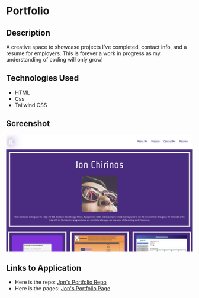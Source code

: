 # Portfolio

## Description

A creative space to showcase projects I've completed, contact info, and a resume for employers. This is forever a work in progress as my understanding of coding will only grow!

## Technologies Used

-   HTML
-   Css
-   Tailwind CSS

## Screenshot

![A screenshot of the website](./Assets/images/portfolio.png)

## Links to Application

-   Here is the repo: [Jon's Portfolio Repo](https://github.com/Jonchirinos/portfolio)
-   Here is the pages: [Jon's Portfolio Page](https://jonchirinos.github.io/portfolio/)
